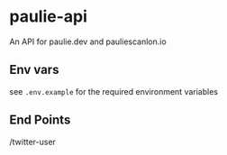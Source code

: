 # paulie-api

An API for paulie.dev and pauliescanlon.io

## Env vars

see `.env.example` for the required environment variables

## End Points

/twitter-user

